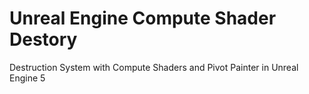 # Unreal Engine Compute Shader Destory
 Destruction System with Compute Shaders and Pivot Painter in Unreal Engine 5
